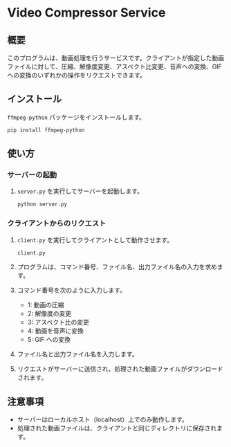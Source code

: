 # Video Compressor Service
## 概要

このプログラムは、動画処理を行うサービスです。クライアントが指定した動画ファイルに対して、圧縮、解像度変更、アスペクト比変更、音声への変換、GIFへの変換のいずれかの操作をリクエストできます。

## インストール


`ffmpeg-python` パッケージをインストールします。

   ```bash
   pip install ffmpeg-python
   ```

## 使い方

### サーバーの起動

1. `server.py` を実行してサーバーを起動します。

   ```bash
   python server.py
   ```

### クライアントからのリクエスト

1. `client.py` を実行してクライアントとして動作させます。

   ```bash
   client.py
   ```

2. プログラムは、コマンド番号、ファイル名、出力ファイル名の入力を求めます。
3. コマンド番号を次のように入力します。
   - 1: 動画の圧縮
   - 2: 解像度の変更
   - 3: アスペクト比の変更
   - 4: 動画を音声に変換
   - 5: GIF への変換
4. ファイル名と出力ファイル名を入力します。
5. リクエストがサーバーに送信され、処理された動画ファイルがダウンロードされます。

## 注意事項

- サーバーはローカルホスト（localhost）上でのみ動作します。
- 処理された動画ファイルは、クライアントと同じディレクトリに保存されます。
